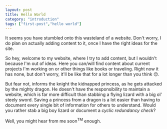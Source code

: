 ```yaml
---
layout: post
title: Hello World
category: "introduction"
tags: ["first-post","hello world"]
---
```

It seems you have stumbled onto this wasteland of a website. Don't worry, I do plan on actually adding content to it, once I have the right ideas for the site.

<!--more-->

So hey, welcome to my website, where I try to add content, but I wouldn't because I'm out of ideas. Here you can/will find content about current projects I'm working on or other things like books or traveling. Right now it has none, but don't worry, it'll be like that for a lot longer than you think 😔.

But fear not, informs the knight the kidnapped princess, as he gets attacked by the mighty dragon. He doesn't have the responsibility to maintain a website, which is far more difficult than stabbing a flying lizard with a big ol' steely sword. Saving a princess from a dragon is a lot easier than having to document every single bit of information for others to understand. Would you rather stab a big boy lizard or document a *cyclic redundancy check*?

Well, you might hear from me soon<sup>TM</sup> enough.
